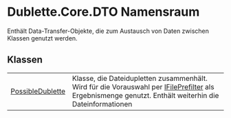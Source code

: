 # Dublette.Core.DTO Namensraum


Enthält Data-Transfer-Objekte, die zum Austausch von Daten zwischen Klassen genutzt werden.



## Klassen
<table>
<tr>
<td><a href="T_Dublette_Core_DTO_PossibleDublette.md">PossibleDublette</a></td>
<td>Klasse, die Dateidupletten zusammenhält. Wird für die Vorauswahl per <a href="T_Dublette_Core_Interfaces_IFilePrefilter.md">IFilePrefilter</a> als Ergebnismenge genutzt. Enthält weiterhin die Dateinformationen</td></tr>
</table>